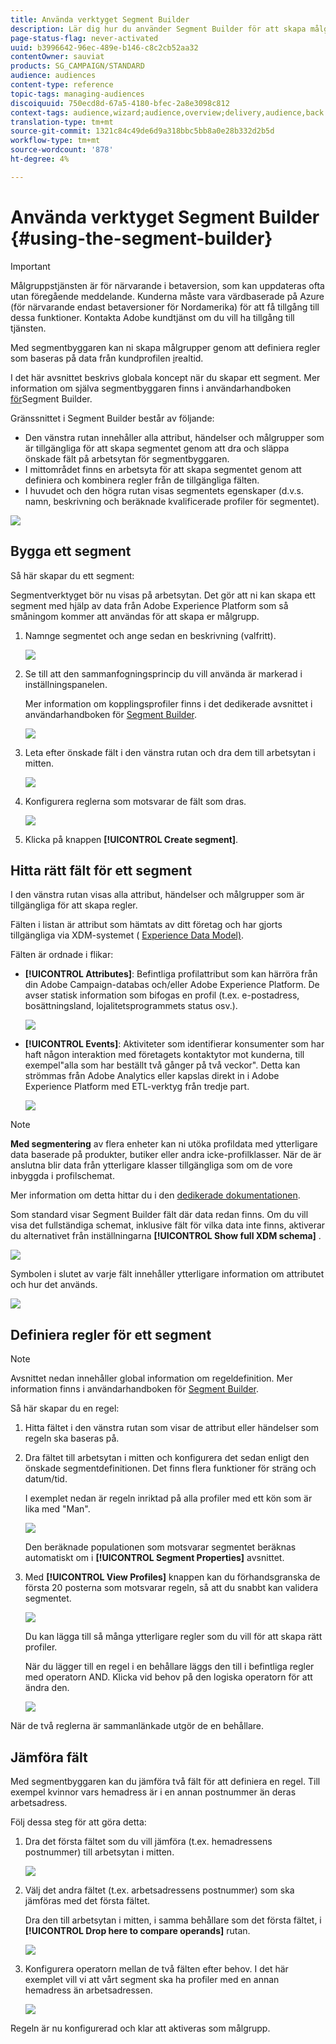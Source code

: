 ```yaml
---
title: Använda verktyget Segment Builder
description: Lär dig hur du använder Segment Builder för att skapa målgrupper.
page-status-flag: never-activated
uuid: b3996642-96ec-489e-b146-c8c2cb52aa32
contentOwner: sauviat
products: SG_CAMPAIGN/STANDARD
audience: audiences
content-type: reference
topic-tags: managing-audiences
discoiquuid: 750ecd8d-67a5-4180-bfec-2a8e3098c812
context-tags: audience,wizard;audience,overview;delivery,audience,back
translation-type: tm+mt
source-git-commit: 1321c84c49de6d9a318bbc5bb8a0e28b332d2b5d
workflow-type: tm+mt
source-wordcount: '878'
ht-degree: 4%

---
```



# Använda verktyget Segment Builder {#using-the-segment-builder}

>[!IMPORTANT]
>
>Målgruppstjänsten är för närvarande i betaversion, som kan uppdateras ofta utan föregående meddelande. Kunderna måste vara värdbaserade på Azure (för närvarande endast betaversioner för Nordamerika) för att få tillgång till dessa funktioner. Kontakta Adobe kundtjänst om du vill ha tillgång till tjänsten.

Med segmentbyggaren kan ni skapa målgrupper genom att definiera regler som baseras på data från kundprofilen [i](https://docs.adobe.com/content/help/sv-SE/experience-platform/profile/home.html)realtid.

I det här avsnittet beskrivs globala koncept när du skapar ett segment. Mer information om själva segmentbyggaren finns i användarhandboken [för](https://docs.adobe.com/content/help/en/experience-platform/segmentation/ui/overview.html)Segment Builder.

Gränssnittet i Segment Builder består av följande:

* Den vänstra rutan innehåller alla attribut, händelser och målgrupper som är tillgängliga för att skapa segmentet genom att dra och släppa önskade fält på arbetsytan för segmentbyggaren.
* I mittområdet finns en arbetsyta för att skapa segmentet genom att definiera och kombinera regler från de tillgängliga fälten.
* I huvudet och den högra rutan visas segmentets egenskaper (d.v.s. namn, beskrivning och beräknade kvalificerade profiler för segmentet).

![](assets/aep_audiences_interface.png)

## Bygga ett segment

Så här skapar du ett segment:

Segmentverktyget bör nu visas på arbetsytan. Det gör att ni kan skapa ett segment med hjälp av data från Adobe Experience Platform som så småningom kommer att användas för att skapa er målgrupp.

1. Namnge segmentet och ange sedan en beskrivning (valfritt).

   ![](assets/aep_audiences_creation_edit_name.png)

1. Se till att den sammanfogningsprincip du vill använda är markerad i inställningspanelen.

   Mer information om kopplingsprofiler finns i det dedikerade avsnittet i användarhandboken för [Segment Builder](https://docs.adobe.com/content/help/en/experience-platform/segmentation/ui/overview.html).

   ![](assets/aep_audiences_mergepolicy.png)

1. Leta efter önskade fält i den vänstra rutan och dra dem till arbetsytan i mitten.

   ![](assets/aep_audiences_dragfield.png)

1. Konfigurera reglerna som motsvarar de fält som dras.

   ![](assets/aep_audiences_configure_rules.png)

1. Klicka på knappen **[!UICONTROL Create segment]**.

## Hitta rätt fält för ett segment

I den vänstra rutan visas alla attribut, händelser och målgrupper som är tillgängliga för att skapa regler.

Fälten i listan är attribut som hämtats av ditt företag och har gjorts tillgängliga via XDM-systemet ( [Experience Data Model)](https://docs.adobe.com/content/help/sv-SE/experience-platform/xdm/home.html).

Fälten är ordnade i flikar:

* **[!UICONTROL Attributes]**: Befintliga profilattribut som kan härröra från din Adobe Campaign-databas och/eller Adobe Experience Platform. De avser statisk information som bifogas en profil (t.ex. e-postadress, bosättningsland, lojalitetsprogrammets status osv.).

   ![](assets/aep_audiences_attributestab.png)

* **[!UICONTROL Events]**: Aktiviteter som identifierar konsumenter som har haft någon interaktion med företagets kontaktytor mot kunderna, till exempel&quot;alla som har beställt två gånger på två veckor&quot;. Detta kan strömmas från Adobe Analytics eller kapslas direkt in i Adobe Experience Platform med ETL-verktyg från tredje part.

   ![](assets/aep_audiences_eventstab.png)

>[!NOTE]
>
>**Med segmentering** av flera enheter kan ni utöka profildata med ytterligare data baserade på produkter, butiker eller andra icke-profilklasser. När de är anslutna blir data från ytterligare klasser tillgängliga som om de vore inbyggda i profilschemat.
>
>Mer information om detta hittar du i den [dedikerade dokumentationen](https://docs.adobe.com/content/help/en/experience-platform/segmentation/multi-entity-segmentation.html).

Som standard visar Segment Builder fält där data redan finns. Om du vill visa det fullständiga schemat, inklusive fält för vilka data inte finns, aktiverar du alternativet från inställningarna **[!UICONTROL Show full XDM schema]** .

![](assets/aep_audiences_populatedfields.png)

Symbolen i slutet av varje fält innehåller ytterligare information om attributet och hur det används.

![](assets/aep_audiences_isymbol.png)

## Definiera regler för ett segment

>[!NOTE]
>
>Avsnittet nedan innehåller global information om regeldefinition. Mer information finns i användarhandboken för [Segment Builder](https://docs.adobe.com/content/help/en/experience-platform/segmentation/ui/overview.html).

Så här skapar du en regel:

1. Hitta fältet i den vänstra rutan som visar de attribut eller händelser som regeln ska baseras på.

1. Dra fältet till arbetsytan i mitten och konfigurera det sedan enligt den önskade segmentdefinitionen. Det finns flera funktioner för sträng och datum/tid.

   I exemplet nedan är regeln inriktad på alla profiler med ett kön som är lika med &quot;Man&quot;.

   ![](assets/aep_audiences_malegender.png)

   Den beräknade populationen som motsvarar segmentet beräknas automatiskt om i **[!UICONTROL Segment Properties]** avsnittet.

1. Med **[!UICONTROL View Profiles]** knappen kan du förhandsgranska de första 20 posterna som motsvarar regeln, så att du snabbt kan validera segmentet.

   ![](assets/aep_audiences_samplepreview.png)

   Du kan lägga till så många ytterligare regler som du vill för att skapa rätt profiler.

   När du lägger till en regel i en behållare läggs den till i befintliga regler med operatorn AND. Klicka vid behov på den logiska operatorn för att ändra den.

   ![](assets/aep_audiences_andoperator.png)

När de två reglerna är sammanlänkade utgör de en behållare.

## Jämföra fält

Med segmentbyggaren kan du jämföra två fält för att definiera en regel. Till exempel kvinnor vars hemadress är i en annan postnummer än deras arbetsadress.

Följ dessa steg för att göra detta:

1. Dra det första fältet som du vill jämföra (t.ex. hemadressens postnummer) till arbetsytan i mitten.

   ![](assets/aep_audiences_comparing_1.png)

1. Välj det andra fältet (t.ex. arbetsadressens postnummer) som ska jämföras med det första fältet.

   Dra den till arbetsytan i mitten, i samma behållare som det första fältet, i **[!UICONTROL Drop here to compare operands]** rutan.

   ![](assets/aep_audiences_comparing_2.png)

1. Konfigurera operatorn mellan de två fälten efter behov. I det här exemplet vill vi att vårt segment ska ha profiler med en annan hemadress än arbetsadressen.

   ![](assets/aep_audiences_comparing_3.png)

Regeln är nu konfigurerad och klar att aktiveras som målgrupp.

